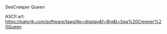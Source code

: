 SeeCreeper Queen


ASCII art: https://patorjk.com/software/taag/#p=display&f=Big&t=Sea%20Creeper%20Queen